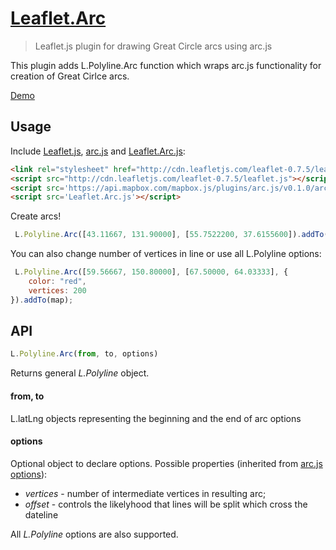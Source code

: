 # [Leaflet.Arc](https://github.com/MAD-GooZe/Leaflet.Arc)
> Leaflet.js plugin for drawing Great Circle arcs using arc.js

This plugin adds  L.Polyline.Arc function which wraps arc.js functionality for creation of Great Cirlce arcs.

[Demo](http://mad-gooze.github.io/Leaflet.Arc/)
## Usage
Include [Leaflet.js](http://leafletjs.com/), [arc.js](https://github.com/springmeyer/arc.js) and [Leaflet.Arc.js](https://raw.githubusercontent.com/MAD-GooZe/Leaflet.Arc/gh-pages/Leaflet.Arc.js):
```html
<link rel="stylesheet" href="http://cdn.leafletjs.com/leaflet-0.7.5/leaflet.css" />
<script src="http://cdn.leafletjs.com/leaflet-0.7.5/leaflet.js"></script>
<script src='https://api.mapbox.com/mapbox.js/plugins/arc.js/v0.1.0/arc.js'></script>
<script src='Leaflet.Arc.js'></script>
```
Create arcs!
```javascript
 L.Polyline.Arc([43.11667, 131.90000], [55.7522200, 37.6155600]).addTo(map);
```
You can also change number of vertices in line or use all L.Polyline options:
```javascript
 L.Polyline.Arc([59.56667, 150.80000], [67.50000, 64.03333], {
    color: "red",
    vertices: 200
}).addTo(map);
```
## API
```javascript
L.Polyline.Arc(from, to, options)
```
Returns general _L.Polyline_ object.
#### from, to
L.latLng objects representing the beginning and the end of arc
options
#### options
Optional object to declare options. Possible properties (inherited from [arc.js options](https://github.com/springmeyer/arc.js/#arc-options)):

* _vertices_ - number of intermediate vertices in resulting arc;
* _offset_ - controls the likelyhood that lines will be split which cross the dateline

All _L.Polyline_ options are also supported.